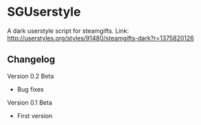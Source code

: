 SGUserstyle
===========

A dark userstyle script for steamgifts.
Link: http://userstyles.org/styles/91480/steamgifts-dark?r=1375820126

Changelog
-------------

Version 0.2 Beta
- Bug fixes

Version 0.1 Beta    
- First version
